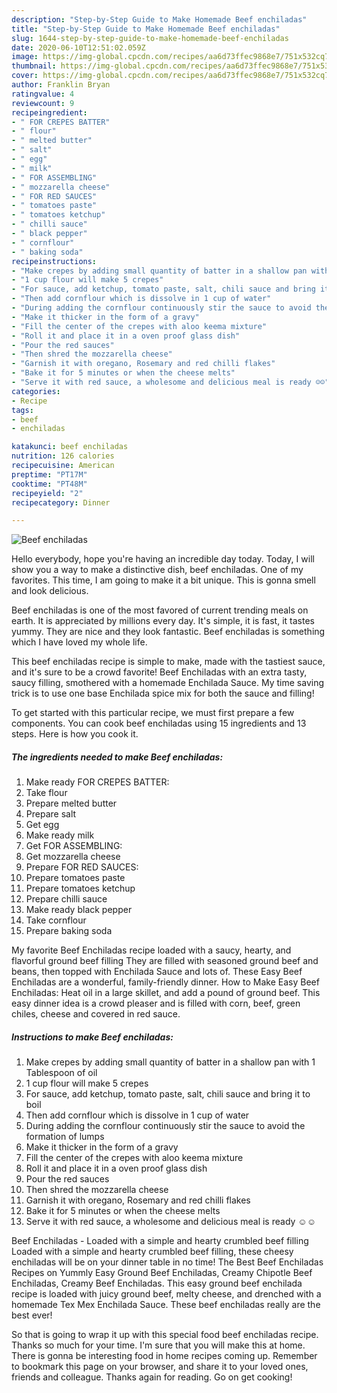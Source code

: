 ```yaml
---
description: "Step-by-Step Guide to Make Homemade Beef enchiladas"
title: "Step-by-Step Guide to Make Homemade Beef enchiladas"
slug: 1644-step-by-step-guide-to-make-homemade-beef-enchiladas
date: 2020-06-10T12:51:02.059Z
image: https://img-global.cpcdn.com/recipes/aa6d73ffec9868e7/751x532cq70/beef-enchiladas-recipe-main-photo.jpg
thumbnail: https://img-global.cpcdn.com/recipes/aa6d73ffec9868e7/751x532cq70/beef-enchiladas-recipe-main-photo.jpg
cover: https://img-global.cpcdn.com/recipes/aa6d73ffec9868e7/751x532cq70/beef-enchiladas-recipe-main-photo.jpg
author: Franklin Bryan
ratingvalue: 4
reviewcount: 9
recipeingredient:
- " FOR CREPES BATTER"
- " flour"
- " melted butter"
- " salt"
- " egg"
- " milk"
- " FOR ASSEMBLING"
- " mozzarella cheese"
- " FOR RED SAUCES"
- " tomatoes paste"
- " tomatoes ketchup"
- " chilli sauce"
- " black pepper"
- " cornflour"
- " baking soda"
recipeinstructions:
- "Make crepes by adding small quantity of batter in a shallow pan with 1 Tablespoon of oil"
- "1 cup flour will make 5 crepes"
- "For sauce, add ketchup, tomato paste, salt, chili sauce and bring it to boil"
- "Then add cornflour which is dissolve in 1 cup of water"
- "During adding the cornflour continuously stir the sauce to avoid the formation of lumps"
- "Make it thicker in the form of a gravy"
- "Fill the center of the crepes with aloo keema mixture"
- "Roll it and place it in a oven proof glass dish"
- "Pour the red sauces"
- "Then shred the mozzarella cheese"
- "Garnish it with oregano, Rosemary and red chilli flakes"
- "Bake it for 5 minutes or when the cheese melts"
- "Serve it with red sauce, a wholesome and delicious meal is ready ☺️☺️"
categories:
- Recipe
tags:
- beef
- enchiladas

katakunci: beef enchiladas 
nutrition: 126 calories
recipecuisine: American
preptime: "PT17M"
cooktime: "PT48M"
recipeyield: "2"
recipecategory: Dinner

---
```



![Beef enchiladas](https://img-global.cpcdn.com/recipes/aa6d73ffec9868e7/751x532cq70/beef-enchiladas-recipe-main-photo.jpg)

Hello everybody, hope you're having an incredible day today. Today, I will show you a way to make a distinctive dish, beef enchiladas. One of my favorites. This time, I am going to make it a bit unique. This is gonna smell and look delicious.

Beef enchiladas is one of the most favored of current trending meals on earth. It is appreciated by millions every day. It's simple, it is fast, it tastes yummy. They are nice and they look fantastic. Beef enchiladas is something which I have loved my whole life.

This beef enchiladas recipe is simple to make, made with the tastiest sauce, and it&#39;s sure to be a crowd favorite! Beef Enchiladas with an extra tasty, saucy filling, smothered with a homemade Enchilada Sauce. My time saving trick is to use one base Enchilada spice mix for both the sauce and filling!


To get started with this particular recipe, we must first prepare a few components. You can cook beef enchiladas using 15 ingredients and 13 steps. Here is how you cook it.

<!--inarticleads1-->

##### The ingredients needed to make Beef enchiladas:

1. Make ready  FOR CREPES BATTER:
1. Take  flour
1. Prepare  melted butter
1. Prepare  salt
1. Get  egg
1. Make ready  milk
1. Get  FOR ASSEMBLING:
1. Get  mozzarella cheese
1. Prepare  FOR RED SAUCES:
1. Prepare  tomatoes paste
1. Prepare  tomatoes ketchup
1. Prepare  chilli sauce
1. Make ready  black pepper
1. Take  cornflour
1. Prepare  baking soda


My favorite Beef Enchiladas recipe loaded with a saucy, hearty, and flavorful ground beef filling They are filled with seasoned ground beef and beans, then topped with Enchilada Sauce and lots of. These Easy Beef Enchiladas are a wonderful, family-friendly dinner. How to Make Easy Beef Enchiladas: Heat oil in a large skillet, and add a pound of ground beef. This easy dinner idea is a crowd pleaser and is filled with corn, beef, green chiles, cheese and covered in red sauce. 

<!--inarticleads2-->

##### Instructions to make Beef enchiladas:

1. Make crepes by adding small quantity of batter in a shallow pan with 1 Tablespoon of oil
1. 1 cup flour will make 5 crepes
1. For sauce, add ketchup, tomato paste, salt, chili sauce and bring it to boil
1. Then add cornflour which is dissolve in 1 cup of water
1. During adding the cornflour continuously stir the sauce to avoid the formation of lumps
1. Make it thicker in the form of a gravy
1. Fill the center of the crepes with aloo keema mixture
1. Roll it and place it in a oven proof glass dish
1. Pour the red sauces
1. Then shred the mozzarella cheese
1. Garnish it with oregano, Rosemary and red chilli flakes
1. Bake it for 5 minutes or when the cheese melts
1. Serve it with red sauce, a wholesome and delicious meal is ready ☺️☺️


Beef Enchiladas - Loaded with a simple and hearty crumbled beef filling Loaded with a simple and hearty crumbled beef filling, these cheesy enchiladas will be on your dinner table in no time! The Best Beef Enchiladas Recipes on Yummly Easy Ground Beef Enchiladas, Creamy Chipotle Beef Enchiladas, Creamy Beef Enchiladas. This easy ground beef enchilada recipe is loaded with juicy ground beef, melty cheese, and drenched with a homemade Tex Mex Enchilada Sauce. These beef enchiladas really are the best ever! 

So that is going to wrap it up with this special food beef enchiladas recipe. Thanks so much for your time. I'm sure that you will make this at home. There is gonna be interesting food in home recipes coming up. Remember to bookmark this page on your browser, and share it to your loved ones, friends and colleague. Thanks again for reading. Go on get cooking!
